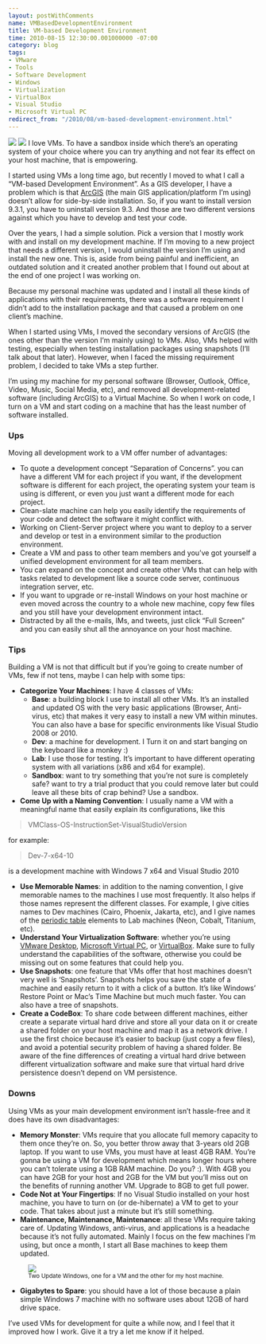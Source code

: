 ```yaml
---
layout: postWithComments
name: VMBasedDevelopmentEnvironment
title: VM-based Development Environment
time: 2010-08-15 12:30:00.001000000 -07:00
category: blog
tags:
- VMware
- Tools
- Software Development
- Windows
- Virtualization
- VirtualBox
- Visual Studio
- Microsoft Virtual PC
redirect_from: "/2010/08/vm-based-development-environment.html"
---
```

<img class="imageOnRight" src="{{ site.blogImagesFolder }}{{ page.name }}/VirtualBox.png">
<img class="imageOnRight" src="{{ site.blogImagesFolder }}{{ page.name }}/VMware.png">
I love VMs. To have a sandbox inside which there’s an operating system of your choice where you can try anything and not fear its effect on your host machine, that is empowering.

I started using VMs a long time ago, but recently I moved to what I call a “VM-based Development Environment”. As a GIS developer, I have a problem which is that [ArcGIS](http://www.esri.com/products/index.html#desktop_gis_panel) (the main GIS application/platform I’m using) doesn’t allow for side-by-side installation. So, if you want to install version 9.3.1, you have to uninstall version 9.3. And those are two different versions against which you have to develop and test your code.

Over the years, I had a simple solution. Pick a version that I mostly work with and install on my development machine. If I’m moving to a new project that needs a different version, I would uninstall the version I’m using and install the new one. This is, aside from being painful and inefficient, an outdated solution and it created another problem that I found out about at the end of one project I was working on.

Because my personal machine was updated and I install all these kinds of applications with their requirements, there was a software requirement I didn’t add to the installation package and that caused a problem on one client’s machine.

When I started using VMs, I moved the secondary versions of ArcGIS (the ones other than the version I’m mainly using) to VMs. Also, VMs helped with testing, especially when testing installation packages using snapshots (I’ll talk about that later). However, when I faced the missing requirement problem, I decided to take VMs a step further.

I’m using my machine for my personal software (Browser, Outlook, Office, Video, Music, Social Media, etc), and removed all development-related software (including ArcGIS) to a Virtual Machine. So when I work on code, I turn on a VM and start coding on a machine that has the least number of software installed.

### Ups

Moving all development work to a VM offer number of advantages:

- To quote a development concept “Separation of Concerns”. you can have a different VM for each project if you want, if the development software is different for each project, the operating system your team is using is different, or even you just want a different mode for each project.  
- Clean-slate machine can help you easily identify the requirements of your code and detect the software it might conflict with.
- Working on Client-Server project where you want to deploy to a server and develop or test in a environment similar to the production environment.
- Create a VM and pass to other team members and you’ve got yourself a unified development environment for all team members.
- You can expand on the concept and create other VMs that can help with tasks related to development like a source code server, continuous integration server, etc.
- If you want to upgrade or re-install Windows on your host machine or even moved across the country to a whole new machine, copy few files and you still have your development environment intact.
- Distracted by all the e-mails, IMs, and tweets, just click “Full Screen” and you can easily shut all the annoyance on your host machine.

### Tips

Building a VM is not that difficult but if you’re going to create number of VMs, few if not tens, maybe I can help with some tips:

- **Categorize Your Machines**: I have 4 classes of VMs:
    - **Base**: a building block I use to install all other VMs. It’s an installed and updated OS with the very basic applications (Browser, Anti-virus, etc) that makes it very easy to install a new VM within minutes. You can also have a base for specific environments like Visual Studio 2008 or 2010.
    - **Dev**: a machine for development. I Turn it on and start banging on the keyboard like a monkey :)
    - **Lab**: I use those for testing. It’s important to have different operating system with all variations (x86 and x64 for example).
    - **Sandbox**: want to try something that you’re not sure is completely safe? want to try a trial product that you could remove later but could leave all these bits of crap behind? Use a sandbox.
- **Come Up with a Naming Convention**: I usually name a VM with a meaningful name that easily explain its configurations, like this

> VMClass-OS-InstructionSet-VisualStudioVersion

for example:

> Dev-7-x64-10

is a development machine with Windows 7 x64 and Visual Studio 2010

- **Use Memorable Names**: in addition to the naming convention, I give memorable names to the machines I use most frequently. It also helps if those names represent the different classes. For example, I give cities names to Dev machines (Cairo, Phoenix, Jakarta, etc), and I give names of the [periodic table](http://en.wikipedia.org/wiki/Periodic_table) elements to Lab machines (Neon, Cobalt, Titanium, etc).
- **Understand Your Virtualization Software**: whether you’re using [VMware Desktop](http://www.vmware.com/), [Microsoft Virtual PC](http://www.microsoft.com/windows/virtual-pc/), or [VirtualBox](http://www.virtualbox.org/). Make sure to fully understand the capabilities of the software, otherwise you could be missing out on some features that could help you.
- **Use Snapshots**: one feature that VMs offer that host machines doesn’t very well is ‘Snapshots’. Snapshots helps you save the state of a machine and easily return to it with a click of a button. It’s like Windows’ Restore Point or Mac’s Time Machine but much much faster. You can also have a tree of snapshots.
- **Create a CodeBox**: To share code between different machines, either create a separate virtual hard drive and store all your data on it or create a shared folder on your host machine and map it as a network drive. I use the first choice because it’s easier to backup (just copy a few files), and avoid a potential security problem of having a shared folder. Be aware of the fine differences of creating a virtual hard drive between different virtualization software and make sure that virtual hard drive persistence doesn’t depend on VM persistence.

### Downs

Using VMs as your main development environment isn’t hassle-free and it does have its own disadvantages:

- **Memory Monster**: VMs require that you allocate full memory capacity to them once they’re on. So, you better throw away that 3-years old 2GB laptop. If you want to use VMs, you must have at least 4GB RAM. You’re gonna be using a VM for development which means longer hours where you can’t tolerate using a 1GB RAM machine. Do you? :). With 4GB you can have 2GB for your host and 2GB for the VM but you’ll miss out on the benefits of running another VM. Upgrade to 8GB to get full power.
- **Code Not at Your Fingertips**: If no Visual Studio installed on your host machine, you have to turn on (or de-hibernate) a VM to get to your code. That takes about just a minute but it’s still something.
- **Maintenance, Maintenance, Maintenance**: all these VMs require taking care of. Updating Windows, anti-virus, and applications is a headache because it’s not fully automated. Mainly I focus on the few machines I’m using, but once a month, I start all Base machines to keep them updated.

<figure class="imageInCenter">
    <a href="{{ site.blogImagesFolder }}{{ page.name }}/TwoUpdateWindowsSmall.png">
        <img class="imageInCenter" src="{{ site.blogImagesFolder }}{{ page.name }}/TwoUpdateWindowsSmall.png">
    </a>
    <figcaption><small>Two Update Windows, one for a VM and the other for my host machine.</small></figcaption>
</figure>

- **Gigabytes to Spare**: you should have a lot of those because a plain simple Windows 7 machine with no software uses about 12GB of hard drive space.

I’ve used VMs for development for quite a while now, and I feel that it improved how I work. Give it a try a let me know if it helped.

